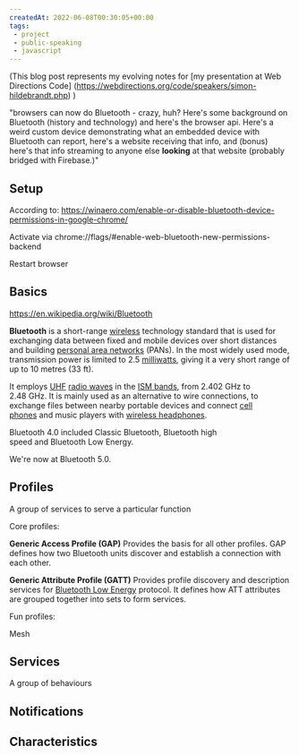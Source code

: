 ```yaml
---
createdAt: 2022-06-08T00:30:05+00:00
tags: 
 - project
 - public-speaking
 - javascript
---
```

(This blog post represents my evolving notes for [my presentation at Web Directions Code] (https://webdirections.org/code/speakers/simon-hildebrandt.php) )

"browsers can now do Bluetooth - crazy, huh? Here's some background on Bluetooth (history and technology) and here's the browser api. Here's a weird custom device demonstrating what an embedded device with Bluetooth can report, here's a website receiving that info, and (bonus) here's that info streaming to anyone else **looking** at that website (probably bridged with Firebase.)"


## Setup

According to: https://winaero.com/enable-or-disable-bluetooth-device-permissions-in-google-chrome/

Activate via chrome://flags/#enable-web-bluetooth-new-permissions-backend

Restart browser

## Basics

https://en.wikipedia.org/wiki/Bluetooth

**Bluetooth** is a short-range [wireless](https://en.wikipedia.org/wiki/Wireless "Wireless") technology standard that is used for exchanging data between fixed and mobile devices over short distances and building [personal area networks](https://en.wikipedia.org/wiki/Personal_area_network "Personal area network") (PANs). In the most widely used mode, transmission power is limited to 2.5 [milliwatts](https://en.wikipedia.org/wiki/Milliwatt "Milliwatt"), giving it a very short range of up to 10 metres (33 ft). 

It employs [UHF](https://en.wikipedia.org/wiki/Ultra_high_frequency "Ultra high frequency") [radio waves](https://en.wikipedia.org/wiki/Radio_wave "Radio wave") in the [ISM bands](https://en.wikipedia.org/wiki/ISM_band "ISM band"), from 2.402 GHz to 2.48 GHz. It is mainly used as an alternative to wire connections, to exchange files between nearby portable devices and connect [cell phones](https://en.wikipedia.org/wiki/Cell_phone "Cell phone") and music players with [wireless headphones](https://en.wikipedia.org/wiki/Wireless_headphone "Wireless headphone").

Bluetooth 4.0 included Classic Bluetooth, Bluetooth high speed and Bluetooth Low Energy.

We're now at Bluetooth 5.0.

## Profiles

A group of services to serve a particular function

Core profiles:

**Generic Access Profile (GAP)** 
Provides the basis for all other profiles. GAP defines how two Bluetooth units discover and establish a connection with each other.

**Generic Attribute Profile (GATT)**
Provides profile discovery and description services for [Bluetooth Low Energy](https://en.wikipedia.org/wiki/Bluetooth_Low_Energy "Bluetooth Low Energy") protocol. It defines how ATT attributes are grouped together into sets to form services.

Fun profiles:

Mesh


## Services

A group of behaviours 

## Notifications

## Characteristics

